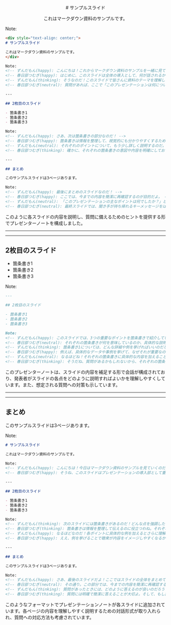 <div style="text-align: center;">
# サンプルスライド

これはマークダウン資料のサンプルです。
</div>

Note:
```markdown
<div style="text-align: center;">
# サンプルスライド

これはマークダウン資料のサンプルです。
</div>

Note:
<!-- ずんだもん(happy): こんにちは！これからマークダウン資料のサンプルを一緒に見ていくのだ！ -->
<!-- 春日部つむぎ(happy): はじめに、このスライドは全体の導入として、何が話されるかの概要を示していますね。 -->
<!-- ずんだもん(thinking): そうなのだ！このスライドで皆さんに資料のテーマを理解してもらうのだ。 -->
<!-- 春日部つむぎ(neutral): 質問があれば、ここで「このプレゼンテーションは何についてですか？」と聞かれることが予想されるだろうね。 -->

---

## 2枚目のスライド

- 箇条書き1
- 箇条書き2
- 箇条書き3

Note:
<!-- ずんだもん(happy): さあ、次は箇条書きの部分なのだ！ -->
<!-- 春日部つむぎ(happy): 箇条書きは情報を整理して、視覚的にも分かりやすくするために使われるのだよ。 -->
<!-- ずんだもん(neutral): それぞれのポイントについて、もう少し詳しく説明するのだ。たとえば、「箇条書き1では何を強調していますか？」などの質問に備えておくといいのだ！ -->
<!-- 春日部つむぎ(thinking): 確かに、それぞれの箇条書きの意図や内容を明確にしておくことが大切だね。 -->

---

## まとめ

このサンプルスライドは3ページあります。

Note:
<!-- ずんだもん(happy): 最後にまとめのスライドなのだ！ -->
<!-- 春日部つむぎ(happy): ここでは、今までの内容を簡潔に再確認するのが目的だよ。 -->
<!-- ずんだもん(neutral): 「このプレゼンテーションの主なポイントは何でしたか？」という質問に答えやすいように、要点をしっかりとおさえるのだ。 -->
<!-- 春日部つむぎ(neutral): 最終スライドでは、聞き手が持ち帰れるキーメッセージをはっきりと伝えることが重要だね。 -->
```
このように各スライドの内容を説明し、質問に備えるためのヒントを提供する形でプレゼンターノートを構成しました。

---

---

## 2枚目のスライド

- 箇条書き1
- 箇条書き2
- 箇条書き3

Note:
```markdown
---

## 2枚目のスライド

- 箇条書き1
- 箇条書き2
- 箇条書き3

Note:
<!-- ずんだもん(happy): このスライドでは、3つの重要なポイントを箇条書きで紹介しているのだ！ -->
<!-- 春日部つむぎ(neutral): それぞれの箇条書きが何を意味しているのか、具体的な説明を加えると理解が深まるだろうね。 -->
<!-- ずんだもん(thinking): 箇条書き1については、どんな詳細や例を挙げればいいのだろう？ -->
<!-- 春日部つむぎ(happy): 例えば、具体的なデータや事例を挙げて、なぜそれが重要なのかを説明するといいよ。それによって聴衆の関心も高まるだろうね。 -->
<!-- ずんだもん(neutral): なるほどね！それぞれの箇条書きに具体的な内容を加えることで、プレゼンテーションがより魅力的になるのだね！ -->
<!-- 春日部つむぎ(thinking): そうだね、質問があるかもしれないから、それぞれの箇条書きについて十分な準備をしておくと安心だよ。 -->
```
このプレゼンターノートは、スライドの内容を補足する形で会話が構成されており、発表者がスライドの各点をどのように説明すればよいかを理解しやすくしています。また、想定される質問への対策も示しています。

---

---

## まとめ

このサンプルスライドは3ページあります。

Note:
```markdown
# サンプルスライド

これはマークダウン資料のサンプルです。

Note:
<!-- ずんだもん(happy): こんにちは！今日はマークダウン資料のサンプルを見ていくのだ！ -->
<!-- 春日部つむぎ(happy): そうね、このスライドはプレゼンテーションの導入部として重要だよ。まずは全体の概要を説明しましょうね。 -->

---

## 2枚目のスライド

- 箇条書き1
- 箇条書き2
- 箇条書き3

Note:
<!-- ずんだもん(thinking): 次のスライドには箇条書きがあるのだ！どんな点を強調したらいいと思う？ -->
<!-- 春日部つむぎ(thinking): 箇条書きは情報を整理して伝えるのに役立つわね。それぞれのポイントを簡潔に説明することが大切だよ。 -->
<!-- ずんだもん(happy): なるほどなのだ！各ポイントに具体的な例を加えるとさらに理解が深まるかもしれないのだね！ -->
<!-- 春日部つむぎ(happy): ええ、例を挙げることで聴衆が内容をイメージしやすくなるから、効果的だね。 -->

---

## まとめ

このサンプルスライドは3ページあります。

Note:
<!-- ずんだもん(happy): さあ、最後のスライドだよ！ここではスライドの全体をまとめて、視聴者にしっかりと伝えなくちゃね！ -->
<!-- 春日部つむぎ(neutral): その通り。この部分では、今までの内容を簡潔に再確認することがポイントだよ。 -->
<!-- ずんだもん(thinking): 質問があったときには、どのように答えるのが良いのだろう？ -->
<!-- 春日部つむぎ(thinking): 質問には明確で簡潔に答えることが大切よ。そして、もし詳細な解説が必要な場合は、追加の資料を参照するよう案内するといいね。 -->
```
このようなフォーマットでプレゼンテーションノートが各スライドに追加されています。各ページの内容を理解しやすく説明するための対話形式が取り入れられ、質問への対応方法も考慮されています。
